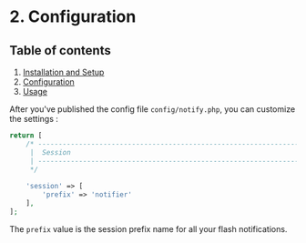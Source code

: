 # 2. Configuration

## Table of contents

  1. [Installation and Setup](1-Installation-and-Setup.md)
  2. [Configuration](2-Configuration.md)
  3. [Usage](3-Usage.md)

After you've published the config file `config/notify.php`, you can customize the settings :

```php
return [
    /* -----------------------------------------------------------------
     |  Session
     | -----------------------------------------------------------------
     */
    
    'session' => [
        'prefix' => 'notifier'
    ],
];
```

The `prefix` value is the session prefix name for all your flash notifications.
